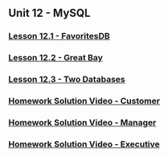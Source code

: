 ## Unit 12 - MySQL

### [Lesson 12.1 - FavoritesDB](https://www.youtube.com/watch?v=5tcyKHHbS7U&t=0s&list=PLgJ8UgkiorCncqIRVifiwiP7VoMpcCq0V&index=1)

### [Lesson 12.2 - Great Bay](https://www.youtube.com/watch?v=oWMAhTUHMFw&index=2&list=PLgJ8UgkiorCncqIRVifiwiP7VoMpcCq0V)

### [Lesson 12.3 - Two Databases](https://www.youtube.com/watch?v=CJDp8W9xIVU&index=3&list=PLgJ8UgkiorCncqIRVifiwiP7VoMpcCq0V)

### [Homework Solution Video - Customer](https://www.youtube.com/watch?v=oouxVn14qyk)

### [Homework Solution Video - Manager](https://www.youtube.com/watch?v=q9ANiugK21Y)

### [Homework Solution Video - Executive](https://www.youtube.com/watch?v=3ym0-z6k_WM)
